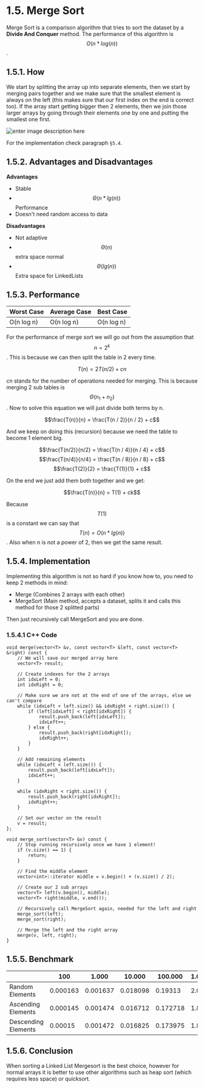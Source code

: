 # 1.5. Merge Sort
Merge Sort is a comparison algorithm that tries to sort the dataset by a **Divide And Conquer** method. The performance of this algorithm is $$O(n*log(n))$$.

## 1.5.1. How

We start by splitting the array up into separate elements, then we start by merging pairs together and we make sure that the smallest element is always on the left (this makes sure that our first index on the end is correct too). If the array start getting bigger then 2 elements, then we join those larger arrays by going through their elements one by one and putting the smallest one first.

![enter image description here](https://lh5.googleusercontent.com/-lIq0bLrtHrU/VQWdT-Ncq3I/AAAAAAAAKjU/P4TQ0-766wY/s0/300px-Merge_sort_algorithm_diagram.png "300px-Merge_sort_algorithm_diagram.png")

For the implementation check paragraph `§5.4`.

## 1.5.2. Advantages and Disadvantages

**Advantages**
- Stable
- $$\Theta(n*lg(n))$$ Performance
- Doesn't need random access to data

**Disadvantages**
- Not adaptive
- $$\Theta(n)$$ extra space normal
- $$\Theta(lg(n))$$ Extra space for LinkedLists

## 1.5.3. Performance
|Worst Case|Average Case|Best Case|
|-|-|-|
|O(n log n)|O(n log n)|O(n log n)|

For the performance of merge sort we will go out from the assumption that $$n = 2^k$$. This is because we can then split the table in 2 every time.

$$T(n) = 2T(n / 2) + cn$$

cn stands for the number of operations needed for merging. This is because merging 2 sub tables is $$\Theta(n_1 + n_2)$$. Now to solve this equation we will just divide both terms by n.

$$\frac{T(n)}{n} = \frac{T(n / 2)}{n / 2} + c$$

And we keep on doing this (recursion) because we need the table to become 1 element big.

$$\frac{T(n/2)}{n/2} = \frac{T(n / 4)}{n / 4} + c$$
$$\frac{T(n/4)}{n/4} = \frac{T(n / 8)}{n / 8} + c$$
$$\frac{T(2)}{2} = \frac{T(1)}{1} + c$$

On the end we just add them both together and we get: 

$$\frac{T(n)}{n} = T(1) + ck$$

Because $$T(1)$$ is a constant we can say that $$T(n) = O(n*lg(n))$$. Also when n is not a power of 2, then we get the same result.

## 1.5.4. Implementation
Implementing this algorithm is not so hard if you know how to, you need to keep 2 methods in mind:
- Merge (Combines 2 arrays with each other)
- MergeSort (Main method, accepts a dataset, splits it and calls this method for those 2 splitted parts)

Then just recursively call MergeSort and you are done.

### 1.5.4.1 C++ Code

	void merge(vector<T> &v, const vector<T> &left, const vector<T> &right) const {
		// We will save our merged array here
        vector<T> result;

        // Create indexes for the 2 arrays
        int idxLeft = 0;
        int idxRight = 0;

        // Make sure we are not at the end of one of the arrays, else we can't compare
        while (idxLeft < left.size() && idxRight < right.size()) {
            if (left[idxLeft] < right[idxRight]) {
                result.push_back(left[idxLeft]);
                idxLeft++;
            } else {
                result.push_back(right[idxRight]);
                idxRight++;
            }
        }

        // Add remaining elements
        while (idxLeft < left.size()) {
            result.push_back(left[idxLeft]);
            idxLeft++;
        }

        while (idxRight < right.size()) {
            result.push_back(right[idxRight]);
            idxRight++;
        }

        // Set our vector on the result
        v = result;
    };

    void merge_sort(vector<T> &v) const {
        // Stop running recursively once we have 1 element!
        if (v.size() == 1) {
            return;
        }

        // Find the middle element
        vector<int>::iterator middle = v.begin() + (v.size() / 2);

        // Create our 2 sub arrays
        vector<T> left(v.begin(), middle);
        vector<T> right(middle, v.end());

        // Recursively call MergeSort again, needed for the left and right
        merge_sort(left);
        merge_sort(right);

        // Merge the left and the right array
        merge(v, left, right);
    }

## 1.5.5. Benchmark
|&nbsp;| 100 | 1.000 | 10.000 | 100.000 | 1.000.000
|-|-|-|-|-|-|
|Random Elements|0.000163|0.001637|0.018098|0.19313|2.01314
|Ascending Elements|0.000145|0.001474|0.016712|0.172718|1.85952
|Descending Elements|0.00015|0.001472|0.016825|0.173975|1.84874

## 1.5.6. Conclusion
When sorting a Linked List Mergesort is the best choice, however for normal arrays it is better to use other algorithms such as heap sort (which requires less space) or quicksort.
